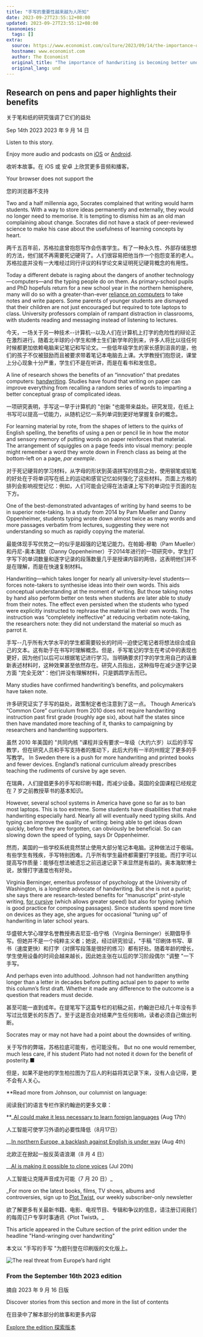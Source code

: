 ```yaml
---
title: "手写的重要性越来越为人所知"
date: 2023-09-27T23:55:12+08:00
updated: 2023-09-27T23:55:12+08:00
taxonomies:
  tags: []
extra:
  source: https://www.economist.com/culture/2023/09/14/the-importance-of-handwriting-is-becoming-better-understood
  hostname: www.economist.com
  author: The Economist
  original_title: "The importance of handwriting is becoming better understood"
  original_lang: und
---
```


## Research on pens and paper highlights their benefits  

关于笔和纸的研究强调了它们的益处

Sep 14th 2023 2023 年 9 月 14 日

Listen to this story.

Enjoy more audio and podcasts on [iOS](https://economist-app.onelink.me/d2eC/bed1b25) or [Android](https://economist-app.onelink.me/d2eC/7f3c199).  

收听本故事。在 iOS 或 安卓 上欣赏更多音频和播客。

Your browser does not support the <audio> element.  

您的浏览器不支持

Two and a half millennia ago, Socrates complained that writing would harm students. With a way to store ideas permanently and externally, they would no longer need to memorise. It is tempting to dismiss him as an old man complaining about change. Socrates did not have a stack of peer-reviewed science to make his case about the usefulness of learning concepts by heart.  

两千五百年前，苏格拉底曾抱怨写作会伤害学生。有了一种永久性、外部存储思想的方法，他们就不再需要死记硬背了。人们很容易把他当作一个抱怨变革的老人。苏格拉底并没有一大堆经过同行评议的科学论文来证明死记硬背概念的有用性。

Today a different debate is raging about the dangers of another technology—computers—and the typing people do on them. As primary-school pupils and PhD hopefuls return for a new school year in the northern hemisphere, many will do so with a greater-than-ever [reliance on computers](https://www.economist.com/international/2014/06/07/taking-the-learning-tablets) to take notes and write papers. Some parents of younger students are dismayed that their children are not just encouraged but required to tote laptops to class. University professors complain of rampant distraction in classrooms, with students reading and messaging instead of listening to lectures.  

今天，一场关于另一种技术--计算机--以及人们在计算机上打字的危险性的辩论正在激烈进行。随着北半球的小学生和博士生们新学年的到来，许多人将比以往任何时候都更加依赖电脑来记笔记和写论文。一些低年级学生的家长感到沮丧的是，他们的孩子不仅被鼓励而且被要求带着笔记本电脑去上课。大学教授们抱怨说，课堂上分心现象十分严重，学生们不是在听讲，而是在看书和发信息。

A line of research shows the benefits of an “innovation” that predates computers: [handwriting](https://www.economist.com/1843/2012/10/08/handwriting-an-elegy). Studies have found that writing on paper can improve everything from recalling a random series of words to imparting a better conceptual grasp of complicated ideas.  

一项研究表明，手写这一早于计算机的 "创新 "也能带来益处。研究发现，在纸上书写可以提高一切能力，从随机记忆一系列单词到更好地掌握复杂的概念。

For learning material by rote, from the shapes of letters to the quirks of English spelling, the benefits of using a pen or pencil lie in how the motor and sensory memory of putting words on paper reinforces that material. The arrangement of squiggles on a page feeds into visual memory: people might remember a word they wrote down in French class as being at the bottom-left on a page, _par exemple_.  

对于死记硬背的学习材料，从字母的形状到英语拼写的怪异之处，使用钢笔或铅笔的好处在于将单词写在纸上的运动和感官记忆如何强化了这些材料。页面上方格的排列会影响视觉记忆：例如，人们可能会记得在法语课上写下的单词位于页面的左下方。

One of the best-demonstrated advantages of writing by hand seems to be in superior note-taking. In a study from 2014 by Pam Mueller and Danny Oppenheimer, students typing wrote down almost twice as many words and more passages verbatim from lectures, suggesting they were not understanding so much as rapidly copying the material.  

最能体现手写优势之一的似乎是超强的记笔记能力。在帕姆-穆勒（Pam Mueller）和丹尼-奥本海默（Danny Oppenheimer）于2014年进行的一项研究中，学生打字写下的单词数量和逐字记录的段落数量几乎是授课内容的两倍，这表明他们并不是在理解，而是在快速复制材料。

Handwriting—which takes longer for nearly all university-level students—forces note-takers to synthesise ideas into their own words. This aids conceptual understanding at the moment of writing. But those taking notes by hand also perform better on tests when students are later able to study from their notes. The effect even persisted when the students who typed were explicitly instructed to rephrase the material in their own words. The instruction was “completely ineffective” at reducing verbatim note-taking, the researchers note: they did not understand the material so much as parrot it.  

手写--几乎所有大学水平的学生都需要较长的时间--迫使记笔记者将想法综合成自己的文本。这有助于在书写时理解概念。但是，手写笔记的学生在考试中的表现也更好，因为他们以后可以根据笔记进行学习。当明确要求打字的学生用自己的话重新表述材料时，这种效果甚至依然存在。研究人员指出，这种指导在减少逐字记录方面 "完全无效"：他们并没有理解材料，只是鹦鹉学舌而已。

Many studies have confirmed handwriting’s benefits, and policymakers have taken note.  

许多研究证实了手写的益处，政策制定者也注意到了这一点。 Though America’s “Common Core” curriculum from 2010 does not require handwriting instruction past first grade (roughly age six), about half the states since then have mandated more teaching of it, thanks to campaigning by researchers and handwriting supporters.  

虽然 2010 年美国的 "共同内核 "课程并没有要求一年级（大约六岁）以后的手写教学，但在研究人员和手写支持者的推动下，此后大约有一半的州规定了更多的手写教学。 In Sweden there is a push for more handwriting and printed books and fewer devices. England’s national curriculum already prescribes teaching the rudiments of cursive by age seven.  

在瑞典，人们提倡更多的手写和印刷书籍，而减少设备。英国的全国课程已经规定在 7 岁之前教授草书的基本知识。

However, several school systems in America have gone so far as to ban most laptops. This is too extreme. Some students have disabilities that make handwriting especially hard. Nearly all will eventually need typing skills. And typing can improve the quality of writing: being able to get ideas down quickly, before they are forgotten, can obviously be beneficial. So can slowing down the speed of typing, says Dr Oppenheimer.  

然而，美国的一些学校系统竟然禁止使用大部分笔记本电脑。这种做法过于极端。有些学生有残疾，手写特别困难。几乎所有学生最终都需要打字技能。而打字可以提高写作质量：能够在想法被遗忘之前迅速记录下来显然是有益的。奥本海默博士说，放慢打字速度也有好处。

Virginia Berninger, emeritus professor of psychology at the University of Washington, is a longtime advocate of handwriting. But she is not a purist; she says there are research-tested benefits for “manuscript” print-style writing, [for cursive](https://www.economist.com/science-and-technology/2016/09/06/the-comeback-of-cursive) (which allows greater speed) but also for typing (which is good practice for composing passages). Since students spend more time on devices as they age, she argues for occasional “tuning up” of handwriting in later school years.  

华盛顿大学心理学名誉教授弗吉尼亚-伯宁格（Virginia Berninger）长期倡导手写。但她并不是一个纯粹主义者；她说，经过研究验证，"手稿 "印刷体书写、草书（速度更快）和打字（对撰写段落是很好的练习）都有好处。随着年龄的增长，学生使用设备的时间会越来越长，因此她主张在以后的学习阶段偶尔 "调整 "一下手写。

And perhaps even into adulthood. Johnson had not handwritten anything longer than a letter in decades before putting actual pen to paper to write this column’s first draft. Whether it made any difference to the outcome is a question that readers must decide.  

甚至可能一直到成年。在提笔写下这篇专栏的初稿之前，约翰逊已经几十年没有手写过比信更长的东西了。至于这是否会对结果产生任何影响，读者必须自己做出判断。

Socrates may or may not have had a point about the downsides of writing.  

关于写作的弊端，苏格拉底可能有，也可能没有。 But no one would remember, much less care, if his student Plato had not noted it down for the benefit of posterity.■  

但是，如果不是他的学生柏拉图为了后人的利益将其记录下来，没有人会记得，更不会有人关心。

**Read more from Johnson, our columnist on language:  

阅读我们的语言专栏作家约翰逊的更多文章：  

**_[AI could make it less necessary to learn foreign languages](https://www.economist.com/culture/2023/08/17/ai-could-make-it-less-necessary-to-learn-foreign-languages) (Aug 17th)  

人工智能可使学习外语的必要性降低（8月17日）  

__[In northern Europe, a backlash against English is under way](https://www.economist.com/culture/2023/07/20/ai-is-making-it-possible-to-clone-voices) (Aug 4th)  

北欧正在掀起一股反英语浪潮（8 月 4 日）  

__[AI is making it possible to clone voices](https://www.economist.com/culture/2023/07/20/ai-is-making-it-possible-to-clone-voices) (Jul 20th)  

人工智能让克隆声音成为可能（7 月 20 日）_

_For more on the latest books, films, TV shows, albums and controversies, sign up to [Plot Twist](https://www.economist.com/culture/2022/11/23/introducing-plot-twist-our-new-culture-newsletter), our weekly subscriber-only newsletter  

欲了解更多有关最新书籍、电影、电视节目、专辑和争议的信息，请注册订阅我们的每周订户专享时事通讯《Plot Twist》。_

This article appeared in the Culture section of the print edition under the headline "Hand-wringing over handwriting"  

本文以 "手写的手写 "为题刊登在印刷版的文化版上。

![The real threat from Europe’s hard right](20230916_DE_UK.jpg)

### From the September 16th 2023 edition  

摘自 2023 年 9 月 16 日版

Discover stories from this section and more in the list of contents  

在目录中了解本部分的故事和更多内容

[Explore the edition 探索版本](https://www.economist.com/printedition/2023-09-16)
